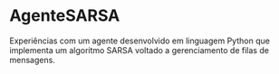 # AgenteSARSA
Experiências com um agente desenvolvido em linguagem Python que implementa um algoritmo SARSA voltado a gerenciamento de filas de mensagens.
